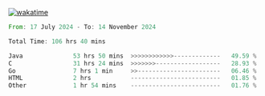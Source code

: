 [![wakatime](https://wakatime.com/badge/user/5970ac98-85fb-4bfd-a7d8-142e7d5bd274.svg)](https://wakatime.com/@5970ac98-85fb-4bfd-a7d8-142e7d5bd274)

<!--START_SECTION:waka-->

```rust
From: 17 July 2024 - To: 14 November 2024

Total Time: 106 hrs 40 mins

Java              53 hrs 50 mins  >>>>>>>>>>>>-------------   49.59 %
C                 31 hrs 24 mins  >>>>>>>------------------   28.93 %
Go                7 hrs 1 min     >>-----------------------   06.46 %
HTML              2 hrs           -------------------------   01.85 %
Other             1 hr 54 mins    -------------------------   01.76 %
```

<!--END_SECTION:waka-->
